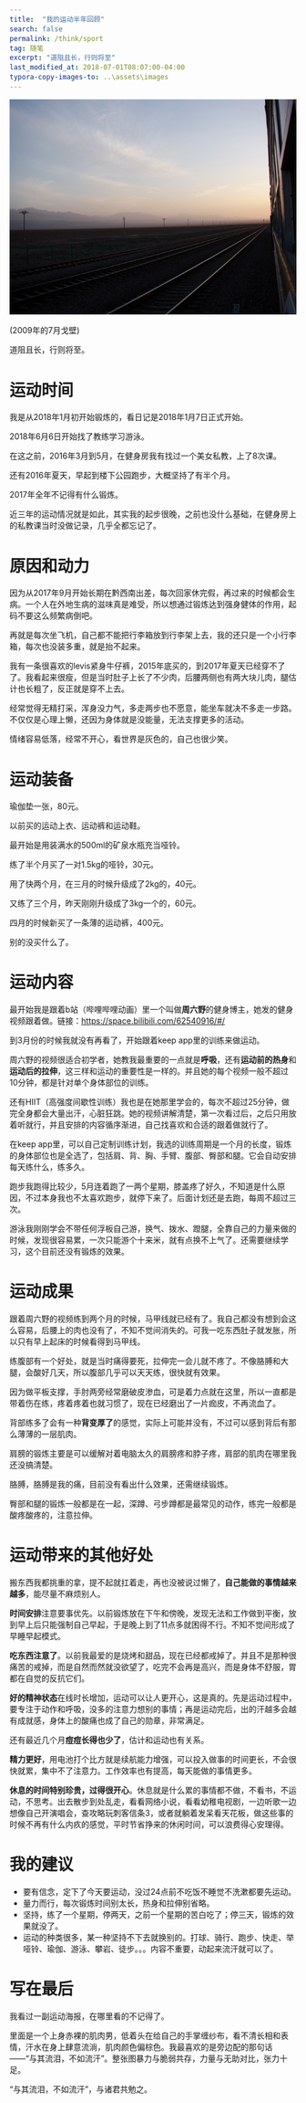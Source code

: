 ```yaml
---
title:  "我的运动半年回顾"
search: false
permalink: /think/sport
tag: 随笔
excerpt: "道阻且长，行则将至"
last_modified_at: 2018-07-01T08:07:00-04:00
typora-copy-images-to: ..\assets\images
---
```


![pic](../assets/images/0701.jpg)

(2009年的7月戈壁)

道阻且长，行则将至。

# 运动时间

我是从2018年1月初开始锻炼的，看日记是2018年1月7日正式开始。

2018年6月6日开始找了教练学习游泳。

在这之前，2016年3月到5月，在健身房我有找过一个美女私教，上了8次课。

还有2016年夏天，早起到楼下公园跑步，大概坚持了有半个月。

2017年全年不记得有什么锻炼。

近三年的运动情况就是如此，其实我的起步很晚，之前也没什么基础，在健身房上的私教课当时没做记录，几乎全都忘记了。

# 原因和动力

因为从2017年9月开始长期在黔西南出差，每次回家休完假，再过来的时候都会生病。一个人在外地生病的滋味真是难受，所以想通过锻炼达到强身健体的作用，起码不要这么频繁病倒吧。

再就是每次坐飞机，自己都不能把行李箱放到行李架上去，我的还只是一个小行李箱，每次也没装多重，就是抬不起来。

我有一条很喜欢的levis紧身牛仔裤，2015年底买的，到2017年夏天已经穿不了了。我看起来很瘦，但是当时肚子上长了不少肉，后腰两侧也有两大块儿肉，腿估计也长粗了，反正就是穿不上去。

经常觉得无精打采，浑身没力气，多走两步也不愿意，能坐车就决不多走一步路。不仅仅是心理上懒，还因为身体就是没能量，无法支撑更多的活动。

情绪容易低落，经常不开心，看世界是灰色的，自己也很少笑。

# 运动装备

瑜伽垫一张，80元。

以前买的运动上衣、运动裤和运动鞋。

最开始是用装满水的500ml的矿泉水瓶充当哑铃。

练了半个月买了一对1.5kg的哑铃，30元。

用了快两个月，在三月的时候升级成了2kg的，40元。

又练了三个月，昨天刚刚升级成了3kg一个的，60元。

四月的时候新买了一条薄的运动裤，400元。

别的没买什么了。

# 运动内容

最开始我是跟着b站（哔哩哔哩动画）里一个叫做**周六野**的健身博主，她发的健身视频跟着做。链接：https://space.bilibili.com/62540916/#/

到3月份的时候我就没有再看了，开始跟着keep app里的训练来做运动。

周六野的视频很适合初学者，她教我最重要的一点就是**呼吸**，还有**运动前的热身**和**运动后的拉伸**，这三样和运动的重要性是一样的。并且她的每个视频一般不超过10分钟，都是针对单个身体部位的训练。

还有HIIT（高强度间歇性训练）我也是在她那里学会的，每次不超过25分钟，做完全身都会大量出汗，心脏狂跳。她的视频讲解清楚，第一次看过后，之后只用放着听就行，并且安排的内容循序渐进，自己找喜欢和合适的跟着做就行了。

在keep app里，可以自己定制训练计划，我选的训练周期是一个月的长度，锻炼的身体部位也是全选了，包括肩、背、胸、手臂、腹部、臀部和腿。它会自动安排每天练什么，练多久。

跑步我跑得比较少，5月连着跑了一两个星期，膝盖疼了好久，不知道是什么原因，不过本身我也不太喜欢跑步，就停下来了。后面计划还是去跑，每周不超过三次。

游泳我刚刚学会不带任何浮板自己游，换气、拨水、蹬腿，全靠自己的力量来做的时候，发现很容易累，一次只能游个十来米，就有点换不上气了。还需要继续学习，这个目前还没有锻炼的效果。

# 运动成果

跟着周六野的视频练到两个月的时候，马甲线就已经有了。我自己都没有想到会这么容易，后腰上的肉也没有了，不知不觉间消失的。可我一吃东西肚子就发胀，所以只有早上起床的时候看得到马甲线。

练腹部有一个好处，就是当时痛得要死，拉伸完一会儿就不疼了。不像胳膊和大腿，会酸好几天，所以腹部几乎可以天天练，很快就有效果。

因为做平板支撑，手肘两旁经常磨破皮渗血，可是着力点就在这里，所以一直都是带着伤在练，疼着疼着也就习惯了，现在已经磨出了一片痂皮，不再流血了。

背部练多了会有一种**背变厚了**的感觉，实际上可能并没有，不过可以感到背后有那么薄薄的一层肌肉。

肩膀的锻炼主要是可以缓解对着电脑太久的肩膀疼和脖子疼，肩部的肌肉在哪里我还没搞清楚。

胳膊，胳膊是我的痛，目前没有看出什么效果，还需继续锻炼。

臀部和腿的锻炼一般都是在一起，深蹲、弓步蹲都是最常见的动作，练完一般都是酸疼酸疼的，注意拉伸。

# 运动带来的其他好处

搬东西我都挑重的拿，提不起就扛着走，再也没被说过懒了，**自己能做的事情越来越多**，能尽量不麻烦别人。

**时间安排**注意要事优先。以前锻炼放在下午和傍晚，发现无法和工作做到平衡，放到早上后只能强制自己早起，于是晚上到了11点多就困得不行。不知不觉间形成了早睡早起模式。

**吃东西注意了**。以前我最爱的是烧烤和甜品，现在已经都戒掉了。并且不是那种很痛苦的戒掉，而是自然而然就没欲望了，吃完不会再是高兴，而是身体不舒服，胃都在自觉的反抗它们。

**好的精神状态**在线时长增加，运动可以让人更开心，这是真的。先是运动过程中，要专注于动作和呼吸，没多的注意力想别的事情；再是运动完后，出的汗越多会越有成就感，身体上的酸痛也成了自己的勋章，非常满足。

还有最近几个月**痘痘长得也少了**，估计和运动也有关系。

**精力更好**，用电池打个比方就是续航能力增强，可以投入做事的时间更长，不会很快就累，集中不了注意力。工作效率也有提高，每天能做的事情更多。

**休息的时间特别珍贵，过得很开心**。休息就是什么累的事情都不做，不看书，不运动，不思考。出去散步到处乱走，看看网络小说，看看幼稚电视剧，一边听歌一边想像自己开演唱会，查攻略玩刺客信条3，或者就躺着发呆看天花板，做这些事的时候不再有什么内疚的感觉，平时节省挣来的休闲时间，可以浪费得心安理得。

# 我的建议

- 要有信念，定下了今天要运动，没过24点前不吃饭不睡觉不洗漱都要先运动。
- 量力而行，每次锻炼时间别太长，热身和拉伸别省略。
- 坚持，练了一个星期，停两天，之前一个星期的苦白吃了；停三天，锻炼的效果就没了。
- 运动的种类很多，某一种坚持不下去就换别的。打球、骑行、跑步、快走、举哑铃、瑜伽、游泳、攀岩、徒步。。。内容不重要，动起来流汗就可以了。

# 写在最后

我看过一副运动海报，在哪里看的不记得了。

里面是一个上身赤裸的肌肉男，低着头在给自己的手掌缠纱布，看不清长相和表情，汗水在身上肆意流淌，肌肉颜色偏棕色。我最喜欢的是旁边配的那句话——“与其流泪，不如流汗”。整张图暴力与脆弱共存，力量与无助对比，张力十足。

“与其流泪，不如流汗”，与诸君共勉之。